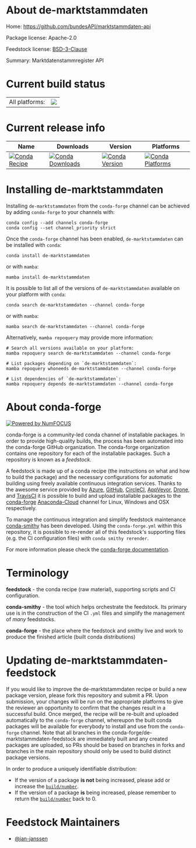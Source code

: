 About de-marktstammdaten
========================

Home: https://github.com/bundesAPI/marktstammdaten-api

Package license: Apache-2.0

Feedstock license: [BSD-3-Clause](https://github.com/conda-forge/de-marktstammdaten-feedstock/blob/main/LICENSE.txt)

Summary: Marktdatenstammregister API

Current build status
====================


<table><tr><td>All platforms:</td>
    <td>
      <a href="https://dev.azure.com/conda-forge/feedstock-builds/_build/latest?definitionId=17510&branchName=main">
        <img src="https://dev.azure.com/conda-forge/feedstock-builds/_apis/build/status/de-marktstammdaten-feedstock?branchName=main">
      </a>
    </td>
  </tr>
</table>

Current release info
====================

| Name | Downloads | Version | Platforms |
| --- | --- | --- | --- |
| [![Conda Recipe](https://img.shields.io/badge/recipe-de--marktstammdaten-green.svg)](https://anaconda.org/conda-forge/de-marktstammdaten) | [![Conda Downloads](https://img.shields.io/conda/dn/conda-forge/de-marktstammdaten.svg)](https://anaconda.org/conda-forge/de-marktstammdaten) | [![Conda Version](https://img.shields.io/conda/vn/conda-forge/de-marktstammdaten.svg)](https://anaconda.org/conda-forge/de-marktstammdaten) | [![Conda Platforms](https://img.shields.io/conda/pn/conda-forge/de-marktstammdaten.svg)](https://anaconda.org/conda-forge/de-marktstammdaten) |

Installing de-marktstammdaten
=============================

Installing `de-marktstammdaten` from the `conda-forge` channel can be achieved by adding `conda-forge` to your channels with:

```
conda config --add channels conda-forge
conda config --set channel_priority strict
```

Once the `conda-forge` channel has been enabled, `de-marktstammdaten` can be installed with `conda`:

```
conda install de-marktstammdaten
```

or with `mamba`:

```
mamba install de-marktstammdaten
```

It is possible to list all of the versions of `de-marktstammdaten` available on your platform with `conda`:

```
conda search de-marktstammdaten --channel conda-forge
```

or with `mamba`:

```
mamba search de-marktstammdaten --channel conda-forge
```

Alternatively, `mamba repoquery` may provide more information:

```
# Search all versions available on your platform:
mamba repoquery search de-marktstammdaten --channel conda-forge

# List packages depending on `de-marktstammdaten`:
mamba repoquery whoneeds de-marktstammdaten --channel conda-forge

# List dependencies of `de-marktstammdaten`:
mamba repoquery depends de-marktstammdaten --channel conda-forge
```


About conda-forge
=================

[![Powered by
NumFOCUS](https://img.shields.io/badge/powered%20by-NumFOCUS-orange.svg?style=flat&colorA=E1523D&colorB=007D8A)](https://numfocus.org)

conda-forge is a community-led conda channel of installable packages.
In order to provide high-quality builds, the process has been automated into the
conda-forge GitHub organization. The conda-forge organization contains one repository
for each of the installable packages. Such a repository is known as a *feedstock*.

A feedstock is made up of a conda recipe (the instructions on what and how to build
the package) and the necessary configurations for automatic building using freely
available continuous integration services. Thanks to the awesome service provided by
[Azure](https://azure.microsoft.com/en-us/services/devops/), [GitHub](https://github.com/),
[CircleCI](https://circleci.com/), [AppVeyor](https://www.appveyor.com/),
[Drone](https://cloud.drone.io/welcome), and [TravisCI](https://travis-ci.com/)
it is possible to build and upload installable packages to the
[conda-forge](https://anaconda.org/conda-forge) [Anaconda-Cloud](https://anaconda.org/)
channel for Linux, Windows and OSX respectively.

To manage the continuous integration and simplify feedstock maintenance
[conda-smithy](https://github.com/conda-forge/conda-smithy) has been developed.
Using the ``conda-forge.yml`` within this repository, it is possible to re-render all of
this feedstock's supporting files (e.g. the CI configuration files) with ``conda smithy rerender``.

For more information please check the [conda-forge documentation](https://conda-forge.org/docs/).

Terminology
===========

**feedstock** - the conda recipe (raw material), supporting scripts and CI configuration.

**conda-smithy** - the tool which helps orchestrate the feedstock.
                   Its primary use is in the construction of the CI ``.yml`` files
                   and simplify the management of *many* feedstocks.

**conda-forge** - the place where the feedstock and smithy live and work to
                  produce the finished article (built conda distributions)


Updating de-marktstammdaten-feedstock
=====================================

If you would like to improve the de-marktstammdaten recipe or build a new
package version, please fork this repository and submit a PR. Upon submission,
your changes will be run on the appropriate platforms to give the reviewer an
opportunity to confirm that the changes result in a successful build. Once
merged, the recipe will be re-built and uploaded automatically to the
`conda-forge` channel, whereupon the built conda packages will be available for
everybody to install and use from the `conda-forge` channel.
Note that all branches in the conda-forge/de-marktstammdaten-feedstock are
immediately built and any created packages are uploaded, so PRs should be based
on branches in forks and branches in the main repository should only be used to
build distinct package versions.

In order to produce a uniquely identifiable distribution:
 * If the version of a package **is not** being increased, please add or increase
   the [``build/number``](https://docs.conda.io/projects/conda-build/en/latest/resources/define-metadata.html#build-number-and-string).
 * If the version of a package **is** being increased, please remember to return
   the [``build/number``](https://docs.conda.io/projects/conda-build/en/latest/resources/define-metadata.html#build-number-and-string)
   back to 0.

Feedstock Maintainers
=====================

* [@jan-janssen](https://github.com/jan-janssen/)

